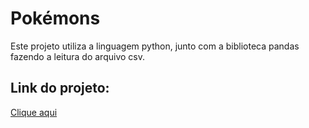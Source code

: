 <h1>Pokémons</h1>
<p>Este projeto utiliza a linguagem python, junto com a biblioteca pandas fazendo a leitura do arquivo csv.</p>
<h2>Link do projeto:</h2>
<a href="https://colab.research.google.com/drive/1xxwIz7sPEcoInaBD-1NoSzl8QEbOx9UK?usp=sharing">Clique aqui</a>
